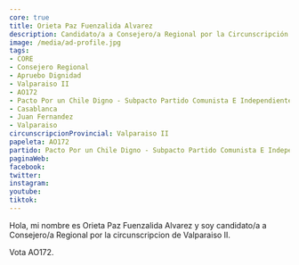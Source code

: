 ```yaml
---
core: true
title: Orieta Paz Fuenzalida Alvarez
description: Candidato/a a Consejero/a Regional por la Circunscripción de Valparaiso II
image: /media/ad-profile.jpg
tags:
- CORE
- Consejero Regional
- Apruebo Dignidad
- Valparaiso II
- AO172
- Pacto Por un Chile Digno - Subpacto Partido Comunista E Independientes - Igualdad
- Casablanca
- Juan Fernandez
- Valparaiso
circunscripcionProvincial: Valparaiso II
papeleta: AO172
partido: Pacto Por un Chile Digno - Subpacto Partido Comunista E Independientes - Igualdad
paginaWeb:
facebook:
twitter:
instagram:
youtube:
tiktok:
---
```

Hola, mi nombre es Orieta Paz Fuenzalida Alvarez y soy candidato/a a Consejero/a Regional por la circunscripcion de Valparaiso II.

Vota AO172.